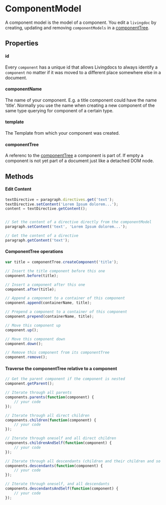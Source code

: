 
# ComponentModel

A component model is the model of a component. You edit a `livingdoc` by creating, updating and removing `componentModels` in a [componentTree](component_tree.md).

## Properties

#### id
Every `component` has a unique id that allows Livingdocs to always identify a `component` no matter if it was moved to a different place somewhere else in a document.

#### componentName
The name of your component. E.g. a title component could have the name 'title'. Normally you use the name when creating a new component of the same type querying for component of a certain type.

#### template
The Template from which your component was created.

#### componentTree
A referenc to the [componentTree](component_tree.md) a component is part of. If empty a component is not yet part of a document just like a detached DOM node.


## Methods

#### Edit Content

```javascript
textDirective = paragraph.directives.get('text');
textDirective.setContent('Lorem Ipsum dolorem...');
content = textDirective.getContent();


// Set the content of a directive directly from the componentModel
paragraph.setContent('text', 'Lorem Ipsum dolorem...');

// Get the content of a directive
paragraph.getContent('text');
```

#### ComponentTree operations

```javascript
var title = componentTree.createComponent('title');

// Insert the title component before this one
component.before(title);

// Insert a component after this one
component.after(title);

// Append a component to a container of this component
component.append(containerName, title);

// Prepend a component to a container of this component
component.prepend(containerName, title);

// Move this component up
component.up();

// Move this component down
component.down();

// Remove this component from its componentTree
component.remove();
```


#### Traverse the componentTree relative to a component

```javascript
// Get the parent component if the component is nested
component.getParent();

// Iterate through all parents
components.parents(function(component) {
    // your code
});

// Iterate through all direct children
components.children(function(component) {
    // your code
});

// Iterate through oneself and all direct children
components.childrenAndSelf(function(component) {
    // your code
});

// Iterate through all descendants (children and their children and so on...)
components.descendants(function(component) {
    // your code
});

// Iterate through oneself, and all descendants
components.descendantsAndSelf(function(component) {
    // your code
});
```
